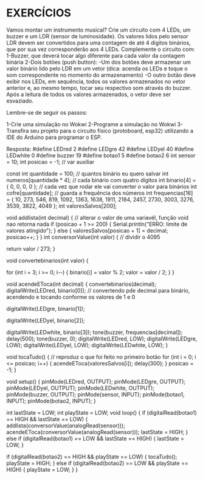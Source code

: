 # EXERCÍCIOS
Vamos montar um instrumento musical? Crie um circuito com 4 LEDs, um buzzer e um LDR (sensor de luminosidade).
Os valores lidos pelo sensor LDR devem ser convertidos para uma contagem de até 4 dígitos binários, que por sua vez corresponderão aos 4 LEDs.
Complemente o circuito com:
1-Buzzer, que deverá tocar algo diferente para cada valor da contagem binária
2-Dois botões (push button):
-Um dos botões deve armazenar um valor binário lido pelo LDR em um vetor (dica: acenda os LEDs e toque o som correspondente no momento do armazenamento)
-O outro botão deve exibir nos LEDs, em sequência, todos os valores armazenados no vetor anterior e, ao mesmo tempo, tocar seu respectivo som através do buzzer. Após a leitura de todos os valores armazenados, o vetor deve ser esvaziado.

Lembre-se de seguir os passos:

1-Crie uma simulação no Wokwi
2-Programe a simulação no Wokwi
3-Transfira seu projeto para o circuito físico (protoboard, esp32) utilizando a IDE do Arduino para programar o ESP.

Resposta: 
#define LEDred 2
#define LEDgre 42
#define LEDyel 40
#define LEDwhite 0
#define buzzer 19
#define botao1 5
#define botao2 6
int sensor = 10;
int posicao = -1;  // var auxíliar

const int quantidade = 100;       // quantos binário eu quero salvar
int numeros[quantidade * 4];      // cada binário com quatro dígitos
int binario[4] = { 0, 0, 0, 0 };  // cada vez que rodar ele vai converter o valor para binários
int cofre[quantidade];            // guarda a frequência dos números
int frequencias[16] = { 10, 273, 546, 819, 1092, 1363, 1638, 1911, 2184, 2457, 2730, 3003, 3276, 3539, 3822, 4049 };
int valoresSalvos[200];

void addlista(int decimal) {  // alterar o valor de uma variavél, função void nao retorna nada
  if (posicao + 1 >= 200) {
    Serial.println("ERRO: limite de valores atingido");
  } else {
    valoresSalvos[posicao + 1] = decimal;
    posicao++;
  }
}
int conversorValue(int valor) {  // dividir o 4095

  return valor / 273;
}

void convertebinarios(int valor) {

  for (int i = 3; i >= 0; i--) {
    binario[i] = valor % 2;
    valor = valor / 2;
  }
}

void acendeEToca(int decimal) {
  convertebinarios(decimal);
  digitalWrite(LEDred, binario[0]); // convertendo pde decimal para binário, acendendo e tocando conforme os valores de 1 e 0 

  digitalWrite(LEDgre, binario[1]);

  digitalWrite(LEDyel, binario[2]);

  digitalWrite(LEDwhite, binario[3]);
  tone(buzzer, frequencias[decimal]); 
  delay(500);
  tone(buzzer, 0);
  digitalWrite(LEDred, LOW);
  digitalWrite(LEDgre, LOW);
  digitalWrite(LEDyel, LOW);
  digitalWrite(LEDwhite, LOW);
}

void tocaTudo() {  // reproduz o que foi feito no primeiro botão 
  for (int i = 0; i <= posicao; i++) {
    acendeEToca(valoresSalvos[i]);
    delay(300);
  }
  posicao = -1;
}

void setup() {
  pinMode(LEDred, OUTPUT);
  pinMode(LEDgre, OUTPUT);
  pinMode(LEDyel, OUTPUT);
  pinMode(LEDwhite, OUTPUT);
  pinMode(buzzer, OUTPUT);
  pinMode(sensor, INPUT);
  pinMode(botao1, INPUT);
  pinMode(botao2, INPUT);
}

int lastState = LOW;
int playState = LOW;
void loop() {
  if (digitalRead(botao1) == HIGH && lastState == LOW) {
    addlista(conversorValue(analogRead(sensor)));
    acendeEToca(conversorValue(analogRead(sensor)));
    lastState = HIGH;
  } else if (digitalRead(botao1) == LOW && lastState == HIGH) {
    lastState = LOW;
  }

  if (digitalRead(botao2) == HIGH && playState == LOW) { 
    tocaTudo();
    playState = HIGH;
  } else if (digitalRead(botao2) == LOW && playState == HIGH) {
    playState = LOW;
  }
}